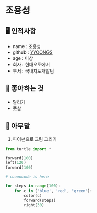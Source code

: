 # 조용성

## 🖥️ 인적사항

- name : 조용성
- github : [YYOONGS](https://github.com/yyoongs)
- age : 미상
- 회사 : 현대오토에버
- 부서 : 국내지도개발팀

## 🤗 좋아하는 것

- 달리기
- 풋살

## 📌 아무말

1. 파이썬으로 그림 그리기

```python
from turtle import *

forward(100)
left(120)
forward(100)

# coooooode is here

for steps in range(100):
    for c in ('blue', 'red', 'green'):
        color(c)
        forward(steps)
        right(30)

```
